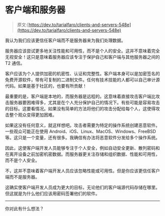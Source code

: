 # 客户端和服务器

> 原文:[https://dev.to/tarialfaro/clients-and-servers-548e](https://dev.to/tarialfaro/clients-and-servers-548e)

我认为我们应该更信任客户端而不是服务器来为我们处理数据。

服务器应该尝试更多地关注性能和可用性，而不是个人的安全。这并不意味着完全无视安全！这只是意味着服务器应该专注于保护自己和客户端与其他服务器之间的 T2 通信。

客户应该为个人提供加密的机密性、认证和完整性。客户端本身可以是加密签名的免费开源软件，带有可复制的二进制文件。任何有技术技能的人都可以自己审计源代码。如果是基于社区的，也要有所贡献！

最重要的是，客户端是本地的，而服务器是远程的。这意味着直接攻击客户端比攻击服务器要困难得多，尤其是在个人充分保护自己的情况下。有些可能是容易攻击的目标。这要看情况。如果没有简单的方法将他们的攻击分配给每个人，这使得攻击整个观众变得更加困难。

如果这没有任何意义，就这样想吧。攻击者需要为特定的操作系统创建恶意软件。一些观众可能正在使用 Android、iOS、Linux、MacOS、Windows、FreeBSD 等。这只是一个变量，还有很多。我确信有办法将恶意软件分发给多个操作系统。

因此，这使客户端开发人员能够专注于个人安全，例如自动安全更新、散列密码和在离开设备之前加密机密数据。而服务器更关注存储和组织数据、性能和可用性，而不是个人安全。

不，这并不意味着客户端开发人员应该忽略性能或可用性。但是你应该更信任客户端而不是服务器。

这确实使客户端开发人员成为更大的目标，无论他们的客户端源代码存储在哪里。但这就是为什么他们应该用密码签署他们的软件。

* * *

你对此有什么想法？